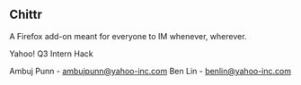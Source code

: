 Chittr
---------
A Firefox add-on meant for everyone to IM whenever, wherever.

Yahoo! Q3 Intern Hack

Ambuj Punn - ambujpunn@yahoo-inc.com
Ben Lin - benlin@yahoo-inc.com
